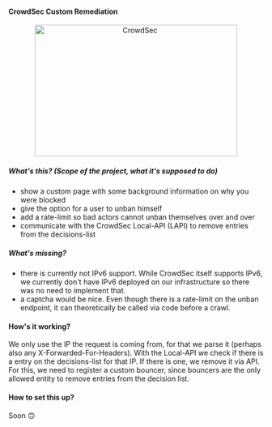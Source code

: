 #### CrowdSec Custom Remediation
<p align="center">
  <img src="https://github.com/crowdsecurity/crowdsec-docs/blob/main/crowdsec-docs/static/img/crowdsec_logo.png" alt="CrowdSec" title="CrowdSec" width="400" height="260"/>
</p>


##### What's this? (Scope of the project, what it's supposed to do)
- show a custom page with some background information on why you were blocked
- give the option for a user to unban himself
- add a rate-limit so bad actors cannot unban themselves over and over
- communicate with the CrowdSec Local-API (LAPI) to remove entries from the decisions-list


##### What's missing?
- there is currently not IPv6 support. While CrowdSec itself supports IPv6, we currently don't have IPv6 deployed on our infrastructure so there was no need to implement that.
- a captcha would be nice. Even though there is a rate-limit on the unban endpoint, it can theoretically be called via code before a crawl.


#### How's it working?
We only use the IP the request is coming from, for that we parse it (perhaps also any X-Forwarded-For-Headers). With the Local-API we check if there is a entry on the decisions-list for that IP. If there is one, we remove it via API. For this, we need to register a custom bouncer, since bouncers are the only allowed entity to remove entries from the decision list.

#### How to set this up?
Soon 🙃